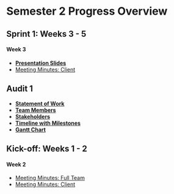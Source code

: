 # Semester 2 Progress Overview

## Sprint 1: Weeks 3 - 5

#### Week 3

* [**Presentation Slides**](Audit1/Million_Coursework_Stuednts(temp).pptx)
* [Meeting Minutes: Client](MeetingMinutes/MeetingMinutes3.pdf)

## Audit 1
* **[Statement of Work](Audit1/PDF/statement%20of%20work.pdf)**
* **[Team Members](Audit1/Images/MCSTeam.001.png)**
* **[Stakeholders](Audit1/Images/MCSStakeHolder.001.png)**
* **[Timeline with Milestones](Audit1/Images/Schedule.png)**
* **[Gantt Chart](Audit1/Images/gantt.PNG)**
## Kick-off: Weeks 1 - 2

#### Week 2
* [Meeting Minutes: Full Team](MeetingMinutes/MeetingMinutes2.pdf)
* [Meeting Minutes: Client](MeetingMinutes/MeetingMinutes1.pdf)



